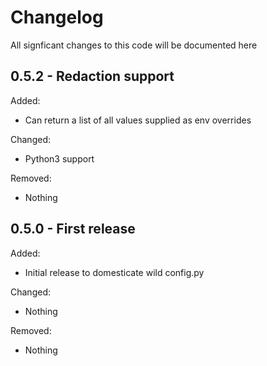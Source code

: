 # Changelog

All signficant changes to this code will be documented here

## 0.5.2 - Redaction support
Added:
* Can return a list of all values supplied as env overrides

Changed:
* Python3 support

Removed:
* Nothing

## 0.5.0 - First release
Added:
* Initial release to domesticate wild config.py

Changed:
* Nothing

Removed:
* Nothing
